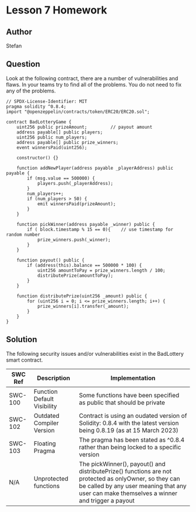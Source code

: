 # Lesson 7 Homework

## Author

Stefan

## Question

Look at the following contract, there are a number of vulnerabilities
and flaws. In your teams try to find all of the problems.
You do not need to fix any of the problems.

```solidity
// SPDX-License-Identifier: MIT
pragma solidity ^0.8.4;
import "@openzeppelin/contracts/token/ERC20/ERC20.sol";

contract BadLotteryGame {
    uint256 public prizeAmount;         // payout amount
    address payable[] public players;
    uint256 public num_players;
    address payable[] public prize_winners;
    event winnersPaid(uint256);

    constructor() {}

    function addNewPlayer(address payable _playerAddress) public payable {
        if (msg.value == 500000) {
            players.push(_playerAddress);
        }
        num_players++;
        if (num_players > 50) {
            emit winnersPaid(prizeAmount);
        }
    }

    function pickWinner(address payable _winner) public {
        if ( block.timestamp % 15 == 0){    // use timestamp for random number
            prize_winners.push(_winner);
        }
    }

    function payout() public {
        if (address(this).balance == 500000 * 100) {
            uint256 amountToPay = prize_winners.length / 100;
            distributePrize(amountToPay);
        }
    }

    function distributePrize(uint256 _amount) public {
        for (uint256 i = 0; i <= prize_winners.length; i++) {
            prize_winners[i].transfer(_amount);
        }
    }
}
```

## Solution

The following security issues and/or vulnerabilities exist in the BadLottery smart contract.

| SWC Ref | Description                 | Implementation                                                                                                                                                                                       |
| ------- | --------------------------- | ---------------------------------------------------------------------------------------------------------------------------------------------------------------------------------------------------- |
| SWC-100 | Function Default Visibility | Some functions have been specified as public that should be private                                                                                                                                  |
| SWC-102 | Outdated Compiler Version   | Contract is using an oudated version of Solidity: 0.8.4 with the latest version being 0.8.19 (as at 15 March 2023)                                                                                   |
| SWC-103 | Floating Pragma             | The pragma has been stated as ^0.8.4 rather than being locked to a specific version                                                                                                                  |
| N/A     | Unprotected functions       | The pickWinner(), payout() and distributePrize() functions are not protected as onlyOwner, so they can be called by any user meaning that any user can make themselves a winner and trigger a payout |
